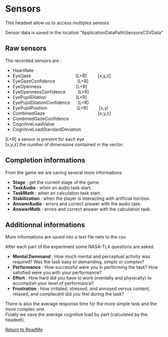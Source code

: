 # Sensors

This headset allow us to access multiples sensors

Sensor data is saved in the location "ApplicationDataPath\SensorsCSVData\"

## Raw sensors

The recorded sensors are :
* HeartRate
* EyeGaze&nbsp;&nbsp;&nbsp;&nbsp;&nbsp;&nbsp;&nbsp;&nbsp;&nbsp;&nbsp;&nbsp;&nbsp;&nbsp;&nbsp;&nbsp;&nbsp;&nbsp;&nbsp;&nbsp;&nbsp;&nbsp;&nbsp;&nbsp;&nbsp;&nbsp;&nbsp;&nbsp;&nbsp;&nbsp;&nbsp;&nbsp;&nbsp;&nbsp;&nbsp;&nbsp;                        [L+R] &nbsp;   &nbsp;   &nbsp;   &nbsp;     [x,y,z]</br>
* EyeGazeConfidence    &nbsp;&nbsp;&nbsp;&nbsp;&nbsp;&nbsp;&nbsp;&nbsp;&nbsp;&nbsp;&nbsp;&nbsp;&nbsp;&nbsp;&nbsp;&nbsp;          [L+R]
* EyeOpenness        &nbsp;&nbsp;&nbsp;&nbsp;&nbsp;&nbsp;&nbsp;&nbsp;&nbsp;&nbsp;&nbsp;&nbsp;&nbsp;&nbsp;&nbsp;&nbsp;&nbsp;&nbsp;&nbsp;&nbsp;&nbsp;&nbsp;&nbsp;&nbsp;&nbsp;&nbsp;            [L+R]
* EyeOpennessConfidence  &nbsp;&nbsp;&nbsp;&nbsp;&nbsp;&nbsp;&nbsp;&nbsp;        [L+R]
* EyePupilDilation     &nbsp;&nbsp;&nbsp;&nbsp;&nbsp;&nbsp;&nbsp;&nbsp;&nbsp;&nbsp;&nbsp;&nbsp;&nbsp;&nbsp;&nbsp;&nbsp;&nbsp;&nbsp;&nbsp;&nbsp;&nbsp;&nbsp;          [L+R]
* EyePupilDilationConfidence&nbsp;&nbsp;&nbsp;&nbsp;&nbsp;     [L+R]	
* EyePupilPosition   &nbsp;&nbsp;&nbsp;&nbsp;&nbsp;&nbsp;&nbsp;&nbsp;&nbsp;&nbsp;&nbsp;&nbsp;&nbsp;&nbsp;&nbsp;&nbsp;&nbsp;&nbsp;&nbsp;&nbsp;&nbsp;&nbsp;            [L+R]  &nbsp;   &nbsp;   &nbsp;   &nbsp;    [x,y]
* CombinedGaze           &nbsp;&nbsp;&nbsp;&nbsp;&nbsp;&nbsp;&nbsp;&nbsp;&nbsp;&nbsp;&nbsp;&nbsp;&nbsp;&nbsp;&nbsp;&nbsp;&nbsp;&nbsp;&nbsp;&nbsp;&nbsp;&nbsp;&nbsp;&nbsp;&nbsp;&nbsp;&nbsp;&nbsp;&nbsp;&nbsp;&nbsp;&nbsp;&nbsp;    &nbsp;   &nbsp;   &nbsp;   &nbsp;               [x,y,z]
* CombinedGazeConfidence
* CognitiveLoadValue
* CognitiveLoadStandardDeviation


[L+R] a sensor is present for each eye<br>
[x,y,z] the number of dimensions contained in the vector.

## Completion informations

From the game we are saving several more informations
* **Stage** :                         get the current stage of the game. 
* **TaskAudio**  :                    when an audio task start.
* **TaskMath**      :                 when an calculation task start.
* **Stabilization**   :               when the player is interacting with artificial horizon. 
* **AnswerAudio**       :             errors and correct answer with the audio task.
* **AnswerMath**     :                errors and correct answer with the calculation task.

## Additionnal informations

More informations are saved into a text file netx to the csv

After each part of the experiment some NASA-TLX questions are asked.
* **Mental Demmand** : How much mental and perceptual activity was required? Was the task easy or demanding, simple or complex?
* **Performance** : How successful were you in performing the task? How satisfied were you with your performance?
* **Effort** : How hard did you have to work (mentally and physically) to accomplish your level of performance?
* **Frustration** : How irritated, stressed, and annoyed versus content, relaxed, and complacent did you feel during the task?
  
There is also the average response time for the more simple task and the more complec one.<br>
Finally we save the average cognitive load by part (calculated by the headset).


[Return to ReadMe](./../ReadMe.md)
